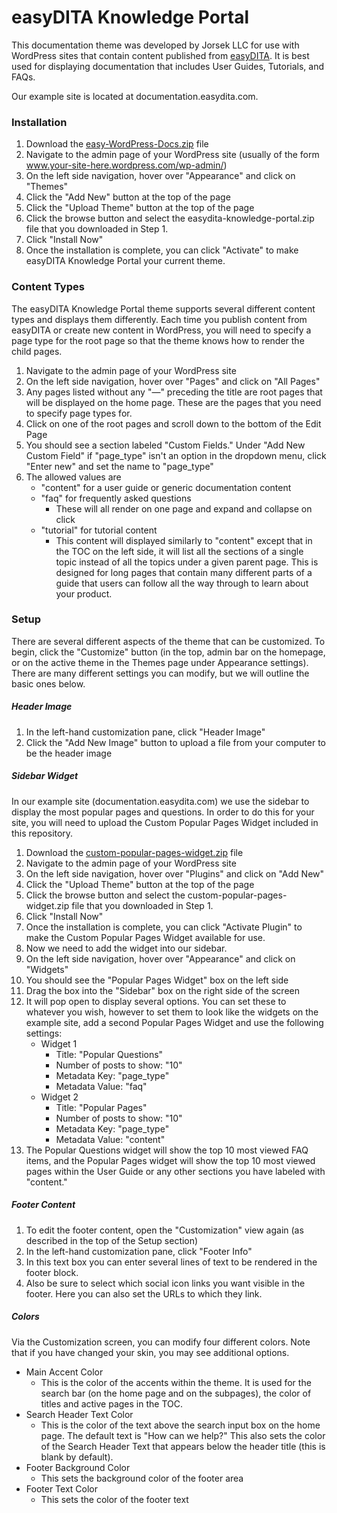 # easyDITA Knowledge Portal

This documentation theme was developed by Jorsek LLC for use with WordPress sites that contain content published from [easyDITA](http://www.easydita.com). It is best used for displaying documentation that includes User Guides, Tutorials, and FAQs.

Our example site is located at documentation.easydita.com.

### Installation

1. Download the [easy-WordPress-Docs.zip](https://github.com/Jorsek/easy-WordPress-Docs/raw/master/easy-WordPress-Docs.zip) file
2. Navigate to the admin page of your WordPress site (usually of the form www.your-site-here.wordpress.com/wp-admin/)
3. On the left side navigation, hover over "Appearance" and click on "Themes"
4. Click the "Add New" button at the top of the page
5. Click the "Upload Theme" button at the top of the page
6. Click the browse button and select the easydita-knowledge-portal.zip file that you downloaded in Step 1.
7. Click "Install Now"
8. Once the installation is complete, you can click "Activate" to make easyDITA Knowledge Portal your current theme.

### Content Types

The easyDITA Knowledge Portal theme supports several different content types and displays them differently. Each time you publish content from easyDITA or create new content in WordPress, you will need to specify a page type for the root page so that the theme knows how to render the child pages.

1. Navigate to the admin page of your WordPress site
2. On the left side navigation, hover over "Pages" and click on "All Pages"
3. Any pages listed without any "&mdash;" preceding the title are root pages that will be displayed on the home page. These are the pages that you need to specify page types for.
4. Click on one of the root pages and scroll down to the bottom of the Edit Page
5. You should see a section labeled "Custom Fields." Under "Add New Custom Field" if "page_type" isn't an option in the dropdown menu, click "Enter new" and set the name to "page_type"
6. The allowed values are
    * "content" for a user guide or generic documentation content
    * "faq" for frequently asked questions
        * These will all render on one page and expand and collapse on click
    * "tutorial" for tutorial content
        * This content will displayed similarly to "content" except that in the TOC on the left side, it will list all the sections of a single topic instead of all the topics under a given parent page. This is designed for long pages that contain many different parts of a guide that users can follow all the way through to learn about your product.

### Setup

There are several different aspects of the theme that can be customized. To begin, click the "Customize" button (in the top, admin bar on the homepage, or on the active theme in the Themes page under Appearance settings). There are many different settings you can modify, but we will outline the basic ones below.

##### Header Image

1. In the left-hand customization pane, click "Header Image"
2. Click the "Add New Image" button to upload a file from your computer to be the header image

##### Sidebar Widget

In our example site (documentation.easydita.com) we use the sidebar to display the most popular pages and questions. In order to do this for your site, you will need to upload the Custom Popular Pages Widget included in this repository.

1. Download the [custom-popular-pages-widget.zip](https://github.com/Jorsek/easy-WordPress-Docs/raw/master/custom-popular-pages-widget.zip) file
2. Navigate to the admin page of your WordPress site
3. On the left side navigation, hover over "Plugins" and click on "Add New"
5. Click the "Upload Theme" button at the top of the page
6. Click the browse button and select the custom-popular-pages-widget.zip file that you downloaded in Step 1.
7. Click "Install Now"
8. Once the installation is complete, you can click "Activate Plugin" to make the Custom Popular Pages Widget available for use.
9. Now we need to add the widget into our sidebar.
10. On the left side navigation, hover over "Appearance" and click on "Widgets"
11. You should see the "Popular Pages Widget" box on the left side
12. Drag the box into the "Sidebar" box on the right side of the screen
13. It will pop open to display several options. You can set these to whatever you wish, however to set them to look like the widgets on the example site, add a second Popular Pages Widget and use the following settings:
    * Widget 1
        * Title: "Popular Questions"
        * Number of posts to show: "10"
        * Metadata Key: "page_type"
        * Metadata Value: "faq"
    * Widget 2
        * Title: "Popular Pages"
        * Number of posts to show: "10"
        * Metadata Key: "page_type"
        * Metadata Value: "content"
14. The Popular Questions widget will show the top 10 most viewed FAQ items, and the Popular Pages widget will show the top 10 most viewed pages within the User Guide or any other sections you have labeled with "content."

##### Footer Content

1. To edit the footer content, open the "Customization" view again (as described in the top of the Setup section)
1. In the left-hand customization pane, click "Footer Info"
2. In this text box you can enter several lines of text to be rendered in the footer block.
3. Also be sure to select which social icon links you want visible in the footer. Here you can also set the URLs to which they link.

##### Colors

Via the Customization screen, you can modify four different colors. Note that if you have changed your skin, you may see additional options.

* Main Accent Color
	* This is the color of the accents within the theme. It is used for the search bar (on the home page and on the subpages), the color of titles and active pages in the TOC.
* Search Header Text Color
	* This is the color of the text above the search input box on the home page. The default text is "How can we help?" This also sets the color of the Search Header Text that appears below the header title (this is blank by default).
* Footer Background Color
	* This sets the background color of the footer area
* Footer Text Color
	* This sets the color of the footer text
